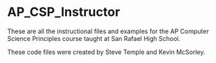 # AP_CSP_Instructor
These are all the instructional files and examples for the AP Computer Science Principles course taught at San Rafael High School.

These code files were created by Steve Temple and Kevin McSorley.